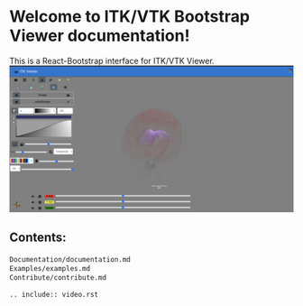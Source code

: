 # Welcome to ITK/VTK Bootstrap Viewer documentation!

This is a React-Bootstrap interface for ITK/VTK Viewer. 
![image](itk_viewer_bootstrap_landing_screen.png)

## Contents:
```{toctree}
Documentation/documentation.md
Examples/examples.md
Contribute/contribute.md
```

```{eval-rst}
.. include:: video.rst
```
